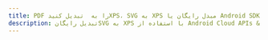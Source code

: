 ---title: PDF را به  تبدیل کنیدXPS، SVG به XPS مبدل رایگان یا Android SDKdescription: تبدیل رایگانSVG به XPS با استفاده از Android Cloud APIs & SDK همچنین اسناد PDF را در Cloud ایجاد، ویرایش و رندر کنید.---